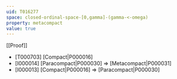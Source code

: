 ```yaml
---
uid: T016277
space: closed-ordinal-space-[0,gamma]-(gamma-<-omega)
property: metacompact
value: true
---
```

[[Proof]]

* [T000703] [Compact|P000016]
* [I000014] [Paracompact|P000030] => [Metacompact|P000031]
* [I000013] [Compact|P000016] => [Paracompact|P000030]

